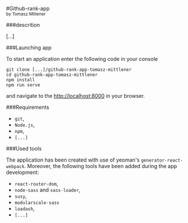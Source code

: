 #Github-rank-app <br> <small>by Tomasz Mitlener</small> 

###descrition

<p>
[...]
</p>
 
###Launching app 
 
<p>
To start an application enter the following code in your console</p> 
 
``` 
git clone [...]/github-rank-app-tomasz-mittlener
cd github-rank-app-tomasz-mittlener
npm install 
npm run serve 
``` 

and navigate to the [http://localhost:8000](http://localhost:8000 ) in your browser.

###Requirements 
 
- `git`, 
- `Node.js`, 
- `npm`,
- `[...]`

###Used tools 
 
The application has been created with use of yeoman's `generator-react-webpack`. 
Moreover, the following tools have been added during the app development: 

- `react-router-dom`, 
- `node-sass` and `sass-loader`, 
- `susy`,
- `modularscale-sass`
- `loadash`,
- `[...]`
